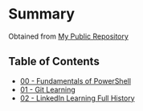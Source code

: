 # Summary

Obtained from [My Public Repository](https://github.com/SatanLovesPrinters/ZeroToHero)

## Table of Contents
- [00 - Fundamentals of PowerShell](./00%20-%20Fundamentals%20of%20PowerShell.md)
- [01 - Git Learning](./01%20-%20Git%20Learning.md)
- [02 - LinkedIn Learning Full History](./02%20-%20LinkedIn%20Learning%20Full%20History.md)